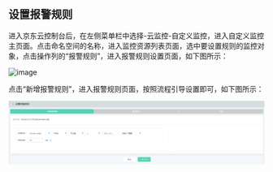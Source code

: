 ## 设置报警规则

进入京东云控制台后，在左侧菜单栏中选择-云监控-自定义监控，进入自定义监控主页面。点击命名空间的名称，进入监控资源列表页面，选中要设置规则的监控对象，点击操作列的“报警规则”，进入报警规则设置页面，如下图所示：

![image](https://raw.githubusercontent.com/jdcloudcom/cn/edit/image/Cloud-Monitor/4.%E6%8A%A5%E8%AD%A6%E8%A7%84%E5%88%99%E9%A1%B5%E9%9D%A2.png)

点击“新增报警规则”，进入报警规则页面，按照流程引导设置即可，如下图所示：

![image](https://raw.githubusercontent.com/jdcloudcom/cn/Monitoring-cn/image/Cloud-Monitor/SetAlarmRule_CusMetric.png)
